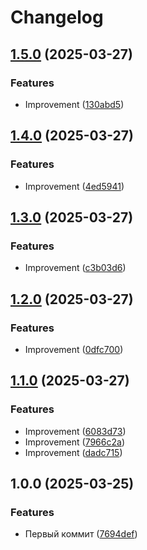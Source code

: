 # Changelog

## [1.5.0](https://github.com/KamranV21/semver/compare/v1.4.0...v1.5.0) (2025-03-27)


### Features

* Improvement ([130abd5](https://github.com/KamranV21/semver/commit/130abd5a7d25d512bb11da1b006da6715552b906))

## [1.4.0](https://github.com/KamranV21/semver/compare/v1.3.0...v1.4.0) (2025-03-27)


### Features

* Improvement ([4ed5941](https://github.com/KamranV21/semver/commit/4ed5941a4a075c448b5495ad990ae85869afb02a))

## [1.3.0](https://github.com/KamranV21/semver/compare/v1.2.0...v1.3.0) (2025-03-27)


### Features

* Improvement ([c3b03d6](https://github.com/KamranV21/semver/commit/c3b03d617604ecaea98acd02ecb4c4632ced182f))

## [1.2.0](https://github.com/KamranV21/semver/compare/v1.1.0...v1.2.0) (2025-03-27)


### Features

* Improvement ([0dfc700](https://github.com/KamranV21/semver/commit/0dfc70014cbfb14daf58092d544e43364c896a8f))

## [1.1.0](https://github.com/KamranV21/semver/compare/v1.0.0...v1.1.0) (2025-03-27)


### Features

* Improvement ([6083d73](https://github.com/KamranV21/semver/commit/6083d734ed9b4086a85722d72330cd3a0f6093c3))
* Improvement ([7966c2a](https://github.com/KamranV21/semver/commit/7966c2a925878b3b786a7355964221998ff83770))
* Improvement ([dadc715](https://github.com/KamranV21/semver/commit/dadc715921187558cd61b7ff82eafd9c29e4ab4c))

## 1.0.0 (2025-03-25)


### Features

* Первый коммит ([7694def](https://github.com/KamranV21/semver/commit/7694def68650f3e41d1938e831cb1f70ea6957e6))
